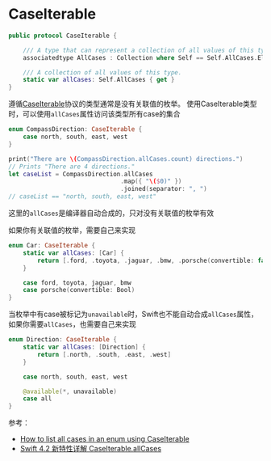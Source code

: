 # CaseIterable

```swift
public protocol CaseIterable {

    /// A type that can represent a collection of all values of this type.
    associatedtype AllCases : Collection where Self == Self.AllCases.Element

    /// A collection of all values of this type.
    static var allCases: Self.AllCases { get }
}
```

遵循[CaseIterable](https://developer.apple.com/documentation/swift/caseiterable)协议的类型通常是没有关联值的枚举。 使用CaseIterable类型时，可以使用`allCases`属性访问该类型所有case的集合

```swift
enum CompassDirection: CaseIterable {
    case north, south, east, west
}

print("There are \(CompassDirection.allCases.count) directions.")
// Prints "There are 4 directions."
let caseList = CompassDirection.allCases
                               .map({ "\($0)" })
                               .joined(separator: ", ")
// caseList == "north, south, east, west"
```

这里的`allCases`是编译器自动合成的，只对没有关联值的枚举有效

如果你有关联值的枚举，需要自己来实现

```swift
enum Car: CaseIterable {
    static var allCases: [Car] {
        return [.ford, .toyota, .jaguar, .bmw, .porsche(convertible: false), .porsche(convertible: true)]
    }

    case ford, toyota, jaguar, bmw
    case porsche(convertible: Bool)
}
```

当枚举中有case被标记为`unavailable`时，Swift也不能自动合成`allCases`属性，如果你需要`allCases`，也需要自己来实现

```swift
enum Direction: CaseIterable {
    static var allCases: [Direction] {
        return [.north, .south, .east, .west]
    }

    case north, south, east, west

    @available(*, unavailable)
    case all
}
```

参考：

+ [How to list all cases in an enum using CaseIterable](https://www.hackingwithswift.com/example-code/language/how-to-list-all-cases-in-an-enum-using-caseiterable)
+ [Swift 4.2 新特性详解 CaseIterable.allCases](https://www.jianshu.com/p/92b88e4525d1)

